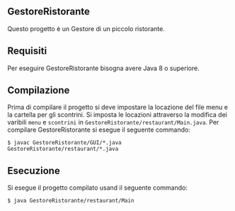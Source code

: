 ## GestoreRistorante
Questo progetto è un Gestore di un piccolo ristorante.

## Requisiti
Per eseguire GestoreRistorante bisogna avere Java 8 o superiore.

## Compilazione
Prima di compilare il progetto si deve impostare la locazione del file menu e la cartella per gli scontrini.
Si imposta le locazioni attraverso la modifica dei varibili ```menu``` e ```scontrini``` in ```GestoreRistorante/restaurant/Main.java```.
Per compilare GestoreRistorante si esegue il seguente commando: 
```
$ javac GestoreRistorante/GUI/*.java GestoreRistorante/restaurant/*.java
```
## Esecuzione
Si esegue il progetto compilato usand il seguente commando:
```
$ java GestoreRistorante/restaurant/Main
```
